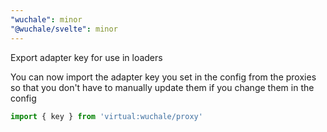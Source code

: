 ```yaml
---
"wuchale": minor
"@wuchale/svelte": minor
---
```


Export adapter key for use in loaders

You can now import the adapter key you set in the config from the proxies
so that you don't have to manually update them if you change them in the config

```js
import { key } from 'virtual:wuchale/proxy'
```
